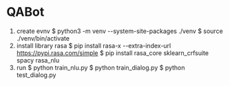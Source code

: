 # QABot
1. create evnv
$ python3 -m venv --system-site-packages ./venv
$ source ./venv/bin/activate
2. install library rasa
$ pip install rasa-x --extra-index-url https://pypi.rasa.com/simple
$ pip install rasa_core sklearn_crfsuite spacy rasa_nlu
3. run 
$ python train_nlu.py
$ python train_dialog.py
$ python test_dialog.py
